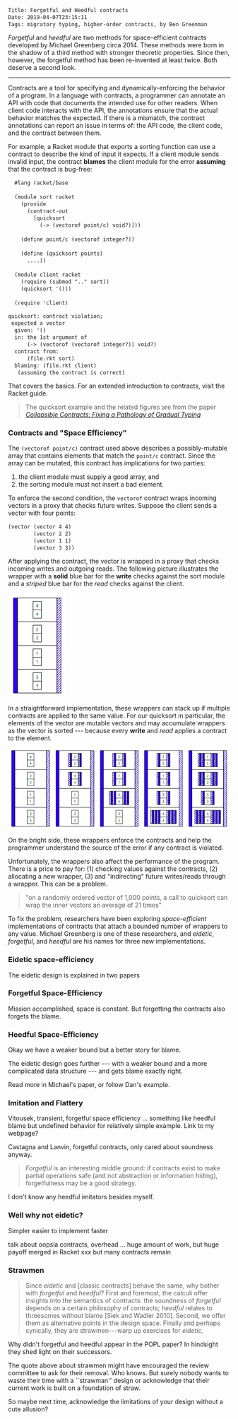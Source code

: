     Title: Forgetful and Heedful contracts
    Date: 2019-04-07T23:15:11
    Tags: migratory typing, higher-order contracts, by Ben Greenman

_Forgetful_ and _heedful_ are two methods for space-efficient contracts
 developed by Michael Greenberg circa 2014.
These methods were born in the shadow of a third method with stronger
 theoretic properties.
Since then, however, the forgetful method has been re-invented at least twice.
Both deserve a second look.
<!-- TODO cite? -->

<!-- more -->
- - -

Contracts are a tool for specifying and dynamically-enforcing the behavior
 of a program.
In a language with contracts, a programmer can annotate an API with
 code that documents the intended use for other readers.
When client code interacts with the API, the annotations ensure that the
 actual behavior matches the expected.
If there is a mismatch, the contract annotations can report an issue
 in terms of: the API code, the client code, and the contract between them.

For example, a Racket module that exports a sorting function can use a contract
 to describe the kind of input it expects.
If a client module sends invalid input, the contract **blames** the client
 module for the error **assuming** that the contract is bug-free:

```
  #lang racket/base

  (module sort racket
    (provide
      (contract-out
        [quicksort
          (-> (vectorof point/c) void?)]))

    (define point/c (vectorof integer?))

    (define (quicksort points)
      ....))

  (module client racket
    (require (submod ".." sort))
    (quicksort '()))

  (require 'client)
```

```
quicksort: contract violation;
 expected a vector
  given: '()
  in: the 1st argument of
      (-> (vectorof (vectorof integer?)) void?)
  contract from: 
      (file.rkt sort)
  blaming: (file.rkt client)
   (assuming the contract is correct)
```

That covers the basics.
For an extended introduction to contracts, visit the Racket guide.
<!-- TODO cite -->

> The quicksort example and the related figures are from the paper
> [_Collapsible Contracts: Fixing a Pathology of Gradual Typing_](TODO)


### Contracts and "Space Efficiency"

The `(vectorof point/c)` contract used above describes a possibly-mutable
 array that contains elements that match the `point/c` contract.
Since the array can be mutated, this contract has implications for two parties:

1. the client module must supply a good array, and
2. the sorting module must not insert a bad element.

To enforce the second condition, the `vectorof` contract wraps incoming
 vectors in a proxy that checks future writes.
Suppose the client sends a vector with four points:

```
(vector (vector 4 4)
        (vector 2 2)
        (vector 1 1)
        (vector 3 3))
```

After applying the contract, the vector is wrapped in a proxy that checks
 incoming writes and outgoing reads.
The following picture illustrates the wrapper with a **solid** blue bar
 for the **write** checks against the sort module and a _striped_ blue bar
 for the _read_ checks against the client.

<img src="/img/vector-chaperone-0.png" alt="A wrapped vector"/>

In a straightforward implementation, these wrappers can stack up if multiple
 contracts are applied to the same value.
For our quicksort in particular, the elements of the vector are mutable
 vectors and may accumulate wrappers as the vector is sorted ---
 because every **write** and _read_ applies a contract to the element.

<img src="/img/vector-chaperone-1.png" alt="Layers of element wrappers"/>

On the bright side, these wrappers enforce the contracts and help the
 programmer understand the source of the error if any contract is violated.

Unfortunately, the wrappers also affect the performance of the program.
There is a price to pay for:
 (1) checking values against the contracts,
 (2) allocating a new wrapper,
 (3) and "indirecting" future writes/reads through a wrapper.
This can be a problem.

> "on a randomly ordered vector of 1,000 points, a call to quicksort can
> wrap the inner vectors an average of 21 times"

To fix the problem, researchers have been exploring _space-efficient_
 implementations of contracts that attach a bounded number of wrappers to any
 value.
Michael Greenberg is one of these researchers, and _eidetic_, _forgetful_,
 and _heedful_ are his names for three new implementations.


### Eidetic space-efficiency

The eidetic design is explained in two papers


### Forgetful Space-Efficiency

Mission accomplished, space is constant.
But forgetting the contracts also forgets the blame.

### Heedful Space-Efficiency

Okay we have a weaker bound but a better story for blame.

The eidetic design goes further --- with a weaker bound and a more complicated
 data structure --- and gets blame exactly right.

Read more in Michael's paper, or follow Dan's example.


### Imitation and Flattery

Vitousek, transient, forgetful space efficiency ... something like heedful blame
but undefined behavior for relatively simple example.
Link to my webpage?

Castagna and Lanvin, forgetful contracts, only cared about soundness anyway.

> _Forgetful_ is an interesting middle ground: if contracts exist to make
> partial operations safe (and not abstraction or information hiding),
> forgetfulness may be a good strategy.
<!-- Section 10, bottom of page 23 -->

I don't know any heedful imitators besides myself.


### Well why not eidetic?

Simpler
easier to implement
faster

talk about oopsla contracts, overhead ... huge amount of work, but huge payoff merged in Racket xxx
but many contracts remain


### Strawmen

> Since _eidetic_ and [classic contracts] behave the same, why bother with
> _forgetful_ and _heedful_? First and foremost, the calculi offer insights
> into the semantics of contracts: the soundness of _forgetful_ depends on a
> certain philosophy of contracts; _heedful_ relates to threesomes without blame
> [Siek and Wadler 2010]. Second, we offer them as alternative points in the
> design space. Finally and perhaps cynically, they are strawmen---warp up
> exercises for _eidetic_.
<!-- Section 1, bottom of page 2 -->

Why didn't forgetful and heedful appear in the POPL paper?
In hindsight they shed light on their successors.

The quote above about strawmen might have encouraged the review committee to
ask for their removal.
Who knows.
But surely nobody wants to waste their time with a ``strawman'' design
or acknowledge that their current work is built on a foundation of straw.

So maybe next time, acknowledge the limitations of your design without
a cute allusion?
